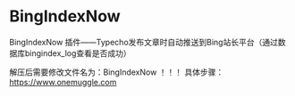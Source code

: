 # BingIndexNow
BingIndexNow 插件——Typecho发布文章时自动推送到Bing站长平台（通过数据库bingindex_log查看是否成功）

解压后需要修改文件名为：BingIndexNow ！！！
具体步骤：https://www.onemuggle.com
